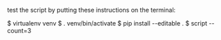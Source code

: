 test the script by putting these instructions on the terminal:

$ virtualenv venv
$ . venv/bin/activate
$ pip install --editable .
$ script --count=3

